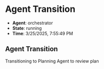 # Agent Transition

- **Agent**: orchestrator
- **State**: running
- **Time**: 3/25/2025, 7:55:49 PM

## Agent Transition

Transitioning to Planning Agent to review plan


